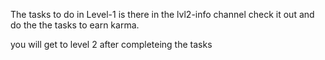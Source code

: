 The tasks to do in Level-1 is there in the lvl2-info channel check it out and do the the tasks to earn karma. 

you will get to level 2 after completeing the tasks